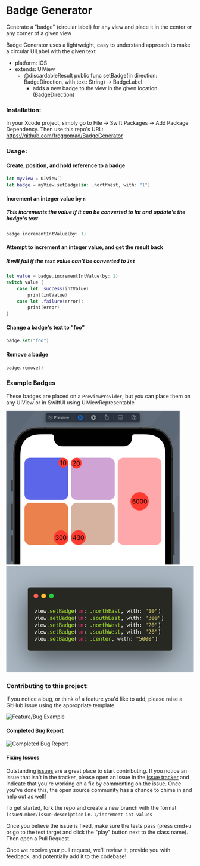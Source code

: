 # Badge Generator

Generate a "badge" (circular label) for any view and place it in the center or any corner of a given view

Badge Generator uses a lightweight, easy to understand approach to make a circular UILabel with the given text

- platform: iOS
- extends: UIView
  - @discardableResult public func setBadge(in direction: BadgeDirection, with text: String) -> BadgeLabel<br>
    - adds a new badge to the view in the given location (BadgeDirection) <br>
    
### Installation:

In your Xcode project, simply go to File -> Swift Packages -> Add Package Dependency.
Then use this repo's URL: https://github.com/froggomad/BadgeGenerator

### Usage:

#### Create, position, and hold reference to a badge

```swift
let myView = UIView()
let badge = myView.setBadge(in: .northWest, with: "1")
```

#### Increment an integer value by `n`
##### This increments the value if it can be converted to Int and update's the badge's text
```swift
badge.incrementIntValue(by: 1)
```

#### Attempt to increment an integer value, and get the result back
##### It will fail if the `text` value can't be converted to `Int`
```swift
let value = badge.incrementIntValue(by: 1)
switch value {
    case let .success(intValue):
        print(intValue)
    case let .failure(error):
        print(error)
}
```

#### Change a badge's text to "foo"
```swift
badge.set("foo")
```

#### Remove a badge
```swift
badge.remove()
```

### Example Badges
These badges are placed on a `PreviewProvider`, but you can place them on any UIView or in SwiftUI using UIViewRepresentable

![Badges In Different Locations](Media/exampleBadges.png)
![Badges In Different Locations](Media/exampleCode.png)

### Contributing to this project:

If you notice a bug, or think of a feature you'd like to add, please raise a GitHub issue using the appropriate template

![Feature/Bug Example](Media/bug.gif)
#### Completed Bug Report
![Completed Bug Report](Media/bugReport.png)

#### Fixing Issues
Outstanding [issues](https://github.com/froggomad/BadgeGenerator/issues) are a great place to start contributing. If you notice an issue that isn't in the tracker, please open an issue in the [issue tracker](https://github.com/froggomad/BadgeGenerator/issues) and indicate that you're working on a fix by commenting on the issue. Once you've done this, the open source community has a chance to chime in and help out as well!

To get started, fork the repo and create a new branch with the format `issueNumber/issue-description` i.e. `1/increment-int-values`

Once you believe the issue is fixed, make sure the tests pass (press cmd+u or go to the test target and click the "play" button next to the class name). Then open a Pull Request.

Once we receive your pull request, we'll review it, provide you with feedback, and potentially add it to the codebase!
